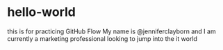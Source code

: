 # hello-world
this is for practicing GitHub Flow
My name is @jenniferclayborn and I am currently a marketing professional looking to jump into the it world
